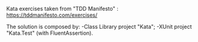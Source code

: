 Kata exercises taken from "TDD Manifesto" : https://tddmanifesto.com/exercises/

The solution is composed by:
-Class Library project "Kata";
-XUnit project "Kata.Test" (with FluentAssertion).
